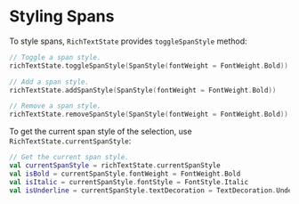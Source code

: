# Styling Spans

To style spans, `RichTextState` provides `toggleSpanStyle` method:

```kotlin
// Toggle a span style.
richTextState.toggleSpanStyle(SpanStyle(fontWeight = FontWeight.Bold))

// Add a span style.
richTextState.addSpanStyle(SpanStyle(fontWeight = FontWeight.Bold))

// Remove a span style.
richTextState.removeSpanStyle(SpanStyle(fontWeight = FontWeight.Bold))
```

To get the current span style of the selection, use `RichTextState.currentSpanStyle`:

```kotlin
// Get the current span style.
val currentSpanStyle = richTextState.currentSpanStyle
val isBold = currentSpanStyle.fontWeight = FontWeight.Bold
val isItalic = currentSpanStyle.fontStyle = FontStyle.Italic
val isUnderline = currentSpanStyle.textDecoration = TextDecoration.Underline
```